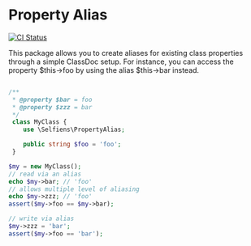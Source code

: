 # Property Alias

[![CI Status](https://github.com/selfiens/property-alias/actions/workflows/ci.yml/badge.svg)](https://github.com/selfiens/property-alias/actions)

This package allows you to create aliases for existing class properties through a simple ClassDoc setup. For instance,
you can access the property $this->foo by using the alias $this->bar instead.

```php

/**
 * @property $bar = foo
 * @property $zzz = bar
 */
 class MyClass {
    use \Selfiens\PropertyAlias;

    public string $foo = 'foo';
 }

$my = new MyClass();
// read via an alias
echo $my->bar; // 'foo'
// allows multiple level of aliasing
echo $my->zzz; // 'foo'
assert($my->foo == $my->bar);

// write via alias
$my->zzz = 'bar';
assert($my->foo == 'bar');
```